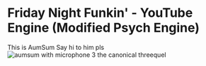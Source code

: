 # Friday Night Funkin' - YouTube Engine (Modified Psych Engine)
This is AumSum
Say hi to him pls
![aumsum with microphone 3 the canonical threequel](https://user-images.githubusercontent.com/118643764/206886943-bdffd295-1ee1-4543-9da8-c506bab62979.png)
